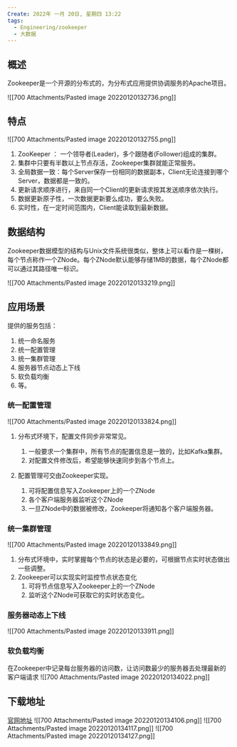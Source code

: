 ```yaml
---
Create: 2022年 一月 20日, 星期四 13:22
tags: 
  - Engineering/zookeeper
  - 大数据
---
```

## 概述
Zookeeper是一个开源的分布式的，为分布式应用提供协调服务的Apache项目。

![[700 Attachments/Pasted image 20220120132736.png]]

## 特点
![[700 Attachments/Pasted image 20220120132755.png]]
1. ZooKeeper ： 一个领导者(Leader)，多个跟随者(Follower)组成的集群。
2. 集群中只要有半数以上节点存活，Zookeeper集群就能正常服务。
3. 全局数据一致：每个Server保存一份相同的数据副本，Client无论连接到哪个Server，数据都是一致的。
4. 更新请求顺序进行，来自同一个Client的更新请求按其发送顺序依次执行。
5. 数据更新原子性，一次数据更新要么成功，要么失败。
6. 实时性，在一定时间范围内，Client能读取到最新数据。

## 数据结构
Zookeeper数据模型的结构与Unix文件系统很类似，整体上可以看作是一棵树，每个节点称作一个ZNode。每个ZNode默认能够存储1MB的数据，每个ZNode都可以通过其路径唯一标识。

![[700 Attachments/Pasted image 20220120133219.png]]




## 应用场景
提供的服务包括：
1. 统一命名服务
2. 统一配置管理
3. 统一集群管理
4. 服务器节点动态上下线
5. 软负载均衡
6. 等。

### 统一配置管理
![[700 Attachments/Pasted image 20220120133824.png]]
1. 分布式环境下，配置文件同步非常常见。
	1. 一般要求一个集群中，所有节点的配置信息是一致的，比如Kafka集群。
	2. 对配置文件修改后，希望能够快速同步到各个节点上。

2. 配置管理可交由Zookeeper实现。
	1. 可将配置信息写入Zookeeper上的一个ZNode
	2. 各个客户端服务器监听这个ZNode
	3. 一旦ZNode中的数据被修改，Zookeeper将通知各个客户端服务器。


### 统一集群管理
![[700 Attachments/Pasted image 20220120133849.png]]
1. 分布式环境中，实时掌握每个节点的状态是必要的，可根据节点实时状态做出一些调整。
2. Zookeeper可以实现实时监控节点状态变化
	1. 可将节点信息写入Zookeeper上的一个ZNode
	2. 监听这个ZNode可获取它的实时状态变化。


### 服务器动态上下线
![[700 Attachments/Pasted image 20220120133911.png]]

### 软负载均衡
在Zookeeper中记录每台服务器的访问数，让访问数最少的服务器去处理最新的客户端请求
![[700 Attachments/Pasted image 20220120134022.png]]


## 下载地址
[官网地址](https://zookeeper.apache.org)
![[700 Attachments/Pasted image 20220120134106.png]]
![[700 Attachments/Pasted image 20220120134117.png]]
![[700 Attachments/Pasted image 20220120134127.png]]